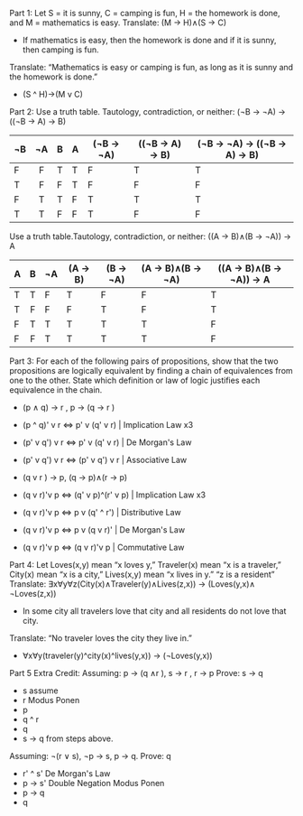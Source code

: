 Part 1: Let S = it is sunny, C = camping is fun, H = the homework is
done, and M = mathematics is easy.
Translate: (M → H)∧(S → C)
- If mathematics is easy, then the homework is done and if it is sunny, then camping is fun.

Translate: “Mathematics is easy or camping is fun, as long as it is sunny and the homework is done.”

- (S ^ H)→(M v C)


Part 2:
Use a truth table. Tautology, contradiction, or neither: (¬B → ¬A) → ((¬B → A) → B)

| ¬B | ¬A | B | A | (¬B → ¬A) | ((¬B → A) → B) | (¬B → ¬A) → ((¬B → A) → B) |
|----|:--:|---|---|-----------|----------------|----------------------------|
|  F |  F | T | T |     F     |        T       |              T             |
|  T |  F | F | T |     F     |        F       |              F             |
|  F |  T | T | F |     T     |        T       |              T             |
|  T |  T | F | F |     T     |        F       |              F             |

Use a truth table.Tautology, contradiction, or neither: ((A → B)∧(B → ¬A)) → A

| A | B | ¬A | (A → B) | (B → ¬A) | (A → B)∧(B → ¬A) | ((A → B)∧(B → ¬A)) → A |
|---|:-:|----|---------|----------|------------------|------------------------|
| T | T |  F |    T    |     F    |         F        |            T           |
| T | F |  F |    F    |     T    |         F        |            T           |
| F | T | T  |    T    |     T    |         T        |            F           |
| F | F | T  |    T    |     T    |         T        |            F           |

Part 3: For each of the following pairs of propositions, show that the
two propositions are logically equivalent by finding a chain of equivalences from one
to the other. State which definition or law of logic justifies each equivalence in the
chain.

- (p ∧ q) → r , p → (q → r )
- (p ^ q)' v r <=> p' v (q' v r)  | Implication Law x3
- (p' v q') v r <=> p' v (q' v r) | De Morgan's Law
- (p' v q') v r <=> (p' v q') v r | Associative Law

- (q v r ) → p, (q → p)∧(r → p)
- (q v r)'v p <=> (q' v p)^(r' v p) | Implication Law x3
- (q v r)'v p <=> p v (q' ^ r')     | Distributive Law
- (q v r)'v p <=> p v (q v r)'      | De Morgan's Law
- (q v r)'v p <=> (q v r)'v p       | Commutative Law

Part 4: Let Loves(x,y) mean “x loves y,” Traveler(x) mean “x is a traveler,”
City(x) mean “x is a city,” Lives(x,y) mean “x lives in y.” “z is a resident”
Translate: ∃x∀y∀z(City(x)∧Traveler(y)∧Lives(z,x)) → (Loves(y,x)∧ ¬Loves(z,x))

- In some city all travelers love that city and all residents do not love that city.

Translate: “No traveler loves the city they live in.”

- ∀x∀y(traveler(y)^city(x)^lives(y,x)) → (¬Loves(y,x))


Part 5 Extra Credit: 
Assuming: p → (q ∧r ), s → r , r → p
Prove: s → q
- s   assume
- r   Modus Ponen
- p   
- q ^ r 
- q   
- s → q from steps above.  

Assuming: ¬(r ∨ s), ¬p → s, p → q. 
Prove: q
- r' ^ s' De Morgan's Law
- p → s'  Double Negation Modus Ponen
- p → q
- q
